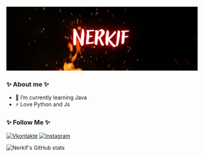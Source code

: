 [![Header](https://github.com/Nerkif/Nerkif/blob/main/assets/header.png)](https://vk.com/nerkif)

### ✨ About me ✨

- 🌱 I’m currently learning Java
- ⚡ Love Python and Js

### ✨ Follow Me ✨

[![Vkontakte](https://img.shields.io/badge/-Vkontakte-DC143C?style=for-the-badge&logo=vk&logoColor=47C5FB)](https://vk.com/nerkif)
[![Instagram](https://img.shields.io/badge/-Instagram-ebb059?style=for-the-badge&logo=instagram&logoColor=47C5FB)](https://www.instagram.com/n.e.r.k.i.f/)

![Nerkif's GitHub stats](https://github-readme-stats.vercel.app/api?username=nerkif&show_icons=true&theme=radical)
